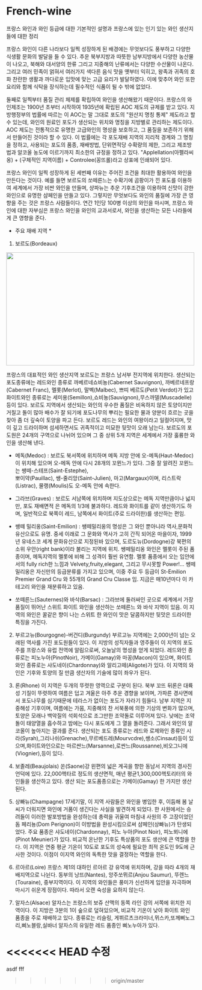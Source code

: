 # French-wine
프랑스 와인과 와인 등급에 대한 기본적인 설명과 프랑스에 있는 인기 있는 와인 생산지들에 대한 정리

프랑스 와인이 다른 나라보다 일찍 성장하게 된 배경에는 무엇보다도 풍부하고 다양한 식생활 문화의 발달을 들 수 있다. 추운 북부지방과 따뜻한 남부지방에서 다양한 농산물이 나오고, 북해와 대서양의 한류 그리고 지중해의 난류에서는 다양한 수산물이 나온다. 그리고 여러 민족이 얽혀서 여러가지 색다른 음식 맛을 옛부터 익히고, 왕족과 귀족의 호화 찬란한 생활과 까다로운 입맛에 맞는 고급 요리가 발달하였다. 이에 맞추어 와인 또한 요리와 함께 식탁을 장식하는데 필수적인 식품이 될 수 밖에 없었다.  

둘째로 일찍부터 품질 관리 체제를 확립하여 와인을 생산해왔기 때문이다. 프랑스의 와인제조는 1900년 초부터 시작하여 1935년에 확립된 AOC 제도의 규제를 받고 있다. 지방행정부의 법률에 따르는 이 AOC는 말 그대로 포도의 "원산지 명칭 통제" 제도라고 할 수 있는데, 와인의 원료인 포도가 생산되는 위치와 명칭을 지방별로 관리하는 제도이다. AOC 제도는 전통적으로 유명한 고급와인의 명성을 보호하고, 그 품질을 보존하기 위해서 만들어진 것이라 할 수 있다. 이 법률에는 각 포도재배 지역의 지리적 경계와 그 명칭을 정하고, 사용되는 포도의 품종, 재배방법, 단위면적당 수확량의 제한, 그리고 제조방법과 알코올 농도에 이르기까지 최소한의 규정을 정하고 있다. "Applellation(아펠라씨옹) + (구체적인 지역이름) + Controlee(꽁뜨롤)라고 상표에 인쇄되어 있다. 

프랑스 와인이 일찍 성장하게 된 세번째 이유는 주어진 조건을 최대한 활용하여 와인을 만든다는 것이다. 예를 들면 보르도의 쏘떼른느는 수확기에 곰팡이가 낀 포도를 이용하여 세계에서 가장 비싼 와인을 만들며, 샹파뉴는 추운 기후조건을 이용하여 신맛이 강한 와인으로 유명한 샴페인을 만들고 있다. 그렇지만 무엇보다도 와인의 품질에 가장 큰 영향을 주는 것은 프랑스 사람들이다. 연간 1인당 100병 이상의 와인을 마시며, 프랑스 와인에 대한 자부심은 프랑스 와인을 와인의 교과서로서, 와인을 생산하는 모든 나라들에게 큰 영향을 준다. 

* 주요 재배 지역 * 

1) 보르도(Bordeaux) 
<img src="https://upload.wikimedia.org/wikipedia/commons/thumb/f/f7/Cars,_Gironde.jpg/220px-Cars,_Gironde.jpg" height="300" width="500"/>



프랑스의 대표적인 와인 생산지역 보르도는 프랑스 남서부 전지역에 위치한다. 생산되는 포도종류에는 레드와인 종류로 까베르네쇼비뇽(Cabernet Sauvignon), 까베르네프랑(Cabernet Franc), 멜롯(Merlot), 말벡(Malbec), 쁘띠 베르도(Petit Verdot)가 있고 화이트와인 종류로는 세미용(Semillon),쇼비뇽(Sauvignon),무스까델(Muscadelle)등이 있다. 
보르도 지역에서 생산되는 와인의 우수한 품질은 비옥하지 않은 토양이지만 거칠고 돌이 많아 배수가 잘 되기에 포도나무의 뿌리는 필요한 물과 양분이 흐르는 곳을 찾아 좀 더 깊숙이 토양을 파고 든다. 
보르도 레드는 와인의 여왕이라고 일컬어지며, 맛이 깊고 드라이하며 섬세하면서도 귀족적이고 미묘한 뒷맛이 오래 남는다. 
보르도의 포도원은 24개의 구역으로 나뉘어 있으며 그 중 상위 5개 지역은 세계에서 가장 훌륭한 와인을 생산해 낸다. 

 - 메독(Medoc) : 보르도 북서쪽에 위치하며 메독 지방 안에 오-메독(Haut-Medoc)이 위치해 있으며 
  오-메독 안에 다시 28개의 꼬뮌느가 있다. 그중 잘 알려진 꼬뮌느는 쌩떼-스테프(Saint-Estephe),  
  뽀이약(Pauillac), 쌩-줄리앙(Saint-Julien), 마고(Margaux)이며, 리스트락(Listrac), 물랭(Moulis)도 오-메독 안에 속한다. 

 - 그라브(Graves) : 보르도 서남쪽에 위치하며 지도상으로는  메독 지역만큼이나 넓지만, 포도 재배면적 
  은 메독의 1/3에 불과하다. 레드와 화이트를 같이 생산하기도 하며, 일반적으로 북쪽이 레드, 남쪽에서 
  화이트(주로 드라이한)를 생산하는 편임. 

 - 쌩떼 밀리옹(Saint-Emilion) : 쌩떼밀리옹의 명성은 그 와인 뿐아니라 역사,문화적 유산으로도 유명. 중세 이래로 그 문화와 역사가 고히 간직 되어온 마을이자, 1999년 유네스코 세계 문화유산으로 지정된바 있으며, 도르도뉴(Dordogne)강 북편의 소위 우안(right bank)이라 불리는 지역에 위치. 
  쌩떼밀리옹 와인은 멜롯이 주된 품종이며, 메독지역의 멜롯에 비해 그 성격이 훨씬 유연함. 
  멜롯 품종에서 오는 입안에서의 fully rich한 느낌과 Velvety,fruity,elegant, 그리고 무시못할 Power!... 
  쌩떼밀리옹은 자신만의 등급분류를 가지고 있으며, 이중 주요 두 등급이 St-Emilion Premier Grand Cru 
  와 55개의 Grand Cru Classe 임. 지금은 매10년마다 이 카테고리 와인을 재분류하고 있음. 

 - 쏘떼른느(Sauternes)와 바삭(Barsac) : 그라브에 둘러싸인 곳으로 세계에서 가장 품질이 뛰어난 스위트 화이트 와인을 생산하는 쏘떼른느 와 바삭 지역이 있음. 이 지역의 와인은 꿀같은 향이 나는 스위트 한 와인이 맛은 달콤하지만 뒷맛은 드라이한 특징을 가진다. 

2) 부르고뉴(Bourgogne)-버건디(Burgundy) 
부르고뉴 지역에는 2,000년이 넘는 오래된 역사를 가진 포도원들이 있다. 이 지방의 성직자들과 영주들이 이 지역의 포도주를 프랑스와 유럽 전역에 알림으로써, 오늘날의 명성을 얻게 되었다. 레드와인 종류로는 피노누아(PinotNoir), 가메이(Gamay)와 마꽁(Macon)이 있으며, 화이트와인 종류로는 샤도네이(Chardonnay)와 알리고떼(Aligote)가 있다. 이 지역의 와인은 기후와 토양의 질 만큼 생산자의 기술에 많이 좌우가 된다. 

3) 론(Rhone) 
이 지역은 두개의 뚜렷한 영역으로 구분이 된다. 북부 꼬뜨 뒤론은 대륙성 기질이 뚜렷하여 여름은 덥고 겨울은 아주 추운 경향을 보이며, 가파른 경사면에서 포도나무를 심기때문에 테라스가 없이는 포도가 자라기 힘들다. 남부 지역은 지중해성 기후이며, 여름에는 가뭄, 지중해의 찬 서북풍에 의한 기상의 변화가 많으며,토양은 모래나 백악질의 석회석으로 조그만한 조약돌로 이루어져 있다. 낮에는 조약돌이 태양열을 흡수하고 밤에는 다시 포도에게 그 열을 돌려준다. 그래서 와인의 알코올이 높아지는 결과를 준다. 생산되는 포도 종류로는 레드와 로제와인 종류인 시라(Syrah),그리나쉬(Grenache),무르베드레(Mourvcdre),쌩소(Cinsaut)등이 있으며,화이트와인으로는 마르싼느(Marsanne),로싼느(Roussanne),비오그니에(Viognier),등이 있다. 

4) 보졸레(Beaujolais) 
쏜(Saone)강 왼편의 넓은 계곡을 향한 동남서 지역의 경사진 언덕에 있다. 22,000헥타르 정도의 생산면적, 매년 평균1,300,000헥토리터의 와인들을 생산하고 있다. 생산 되는 포도품종으로는 가메이(Gamay) 한 가지만 생산된다. 

5) 상빠뉴(Champagne) 
17세기말, 이 지역 사람들은 와인을 병입한 후, 이듬해 봄 날씨가 더워지면 와인에 거품이 생긴다는 사실을 발견하게 되었다. 한 사원에서는 승려들이 이러한 발포방법을 완성하는데 총력을 귀울여 마침내 사원의 주 고장이었던 돔 페리뇽(Dom Perignon)이 이방법을 완성시킴으로써 샴페인(상빠뉴)가 탄생되었다. 주요 품종은 샤도네이(Chardonnay), 피노 누아(Pinot Noir), 피노뫼니에(Pinot Meunier)가 있다. 비교적 온난한 기후도 특상품의 포도 생산에 큰 역할을 한다. 이 지역은 연중 평균 기온이 10도로 포도의 성숙에 필요한 최적 온도인 9도에 근사한 것이다. 이점이 이지역 와인의 독특한 맛을 결정하는 역할을 한다. 

6) 르아르(Loire) 
프랑스 제1의 대하인 르아르 강 유역에 위치하며, 강을 따라 4개의 재배지역으로 나뉜다. 동부의 낭뜨(Nantes), 앙주쏘뮈르(Anjou Saumur), 뚜렌느(Touraine), 중부지역이다. 이 지역의 와인들은 풍미가 신선하게 입안을 자극하며 마시기 쉬운게 장점이다. 따라서 오랜 숙성을 요하지 않는다. 

7) 알자스(Alsace) 
알자스는 프랑스의 보쥬 산맥의 동쪽 라인 강의 서쪽에 위치한 지역이다. 이 지방은 3분의 1이 숲으로 덮혀있으며, 비교적 기온이 낮아 화이트 와인 품종을 주로 재배하고 있다. 종류로는 리슬링, 게뷔르츠크라미너,뮈스카,또께삐노그리,삐노블랑,실바너 알자스의 유일한 레드 품종인 삐노누아가 있다. 

<<<<<<< HEAD
수정
=======
asdf
fff
>>>>>>> origin/master
